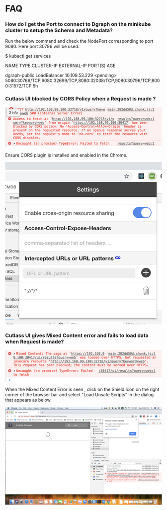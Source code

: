 # FAQ

### How do I get the Port to connect to Dgraph on the minikube cluster to setup the Schema and Metadata?

  
Run the below command and check the NodePort corresponding to port 9080. Here port 30796 will be used.

$ kubectl get services

NAME                  TYPE           CLUSTER-IP       EXTERNAL-IP   PORT\(S\)                         AGE

dgraph-public   LoadBalancer   10.109.53.229   &lt;pending&gt;     5080:30766/TCP,6080:32699/TCP,8080:32038/TCP,9080:30796/TCP,8000:31572/TCP   5h

### Cutlass UI blocked by CORS Policy when a Request is made ?

![CORS Error](../.gitbook/assets/cors-error.png)

Ensure CORS plugin is installed and enabled in the Chrome. 

![](../.gitbook/assets/allow-cors.png)



### Cutlass UI gives Mixed Content error and fails to load data when Request is made?

![Mixed-Content error](../.gitbook/assets/mixed-content-error.png)

When the Mixed Content Error is seen , click on the Shield Icon on the right corner of the browser bar and select "Load Unsafe Scripts" in the dialog that appears as below.

![](../.gitbook/assets/load-unsafe-content-browser.png)


